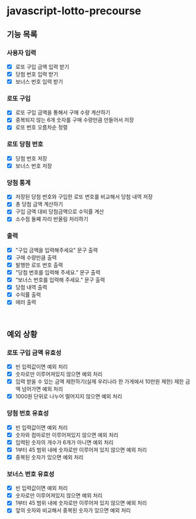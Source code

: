 # javascript-lotto-precourse

## 기능 목록

### 사용자 입력

- [x] 로또 구입 금액 입력 받기
- [x] 당첨 번호 입력 받기
- [x] 보너스 번호 입력 받기

### 로또 구입

- [x] 로또 구입 금액을 통해서 구매 수량 계산하기
- [x] 중복되지 않는 6개 숫자를 구매 수량만큼 만들어서 저장
- [x] 로또 번호 오름차순 정렬

### 로또 당첨 번호

- [x] 당첨 번호 저장
- [x] 보너스 번호 저장

### 당첨 통계

- [x] 저장된 당첨 번호와 구입한 로또 번호를 비교해서 당첨 내역 저장
- [x] 총 당첨 금액 계산하기
- [x] 구입 금액 대비 당첨금액으로 수익률 계산
- [x] 소수점 둘째 자리 반올림 처리하기

### 출력

- [x] "구입 금액을 입력해주세요" 문구 출력
- [x] 구매 수량만큼 출력
- [x] 발행한 로또 번호 출력
- [x] "당첨 번호를 입력해 주세요." 문구 출력
- [x] “보너스 번호를 입력해 주세요." 문구 출력
- [x] 당첨 내역 출력
- [x] 수익률 출력
- [x] 에러 출력

&nbsp;

## 예외 상황

### 로또 구입 금액 유효성

- [x] 빈 입력값이면 예외 처리
- [x] 숫자로만 이루어져있지 않으면 예외 처리
- [x] 입력 받을 수 있는 금액 제한하기(실제 우리나라 한 가게에서 10만원 제한) 제한 금액 넘어가면 예외 처리
- [x] 1000원 단위로 나누어 떨어지지 않으면 예외 처리

### 당첨 번호 유효성

- [x] 빈 입력값이면 예외 처리
- [x] 숫자와 컴마로만 이루어져있지 않으면 예외 처리
- [x] 입력된 숫자의 개수가 6개가 아니면 예외 처리
- [x] 1부터 45 범위 내에 숫자로만 이루어져 있지 않으면 예외 처리
- [x] 중복된 숫자가 있으면 예외 처리

### 보너스 번호 유효성

- [x] 빈 입력값이면 예외 처리
- [x] 숫자로만 이루어져있지 않으면 예외 처리
- [x] 1부터 45 범위 내에 숫자로만 이루어져 있지 않으면 예외 처리
- [x] 앞의 숫자와 비교해서 중복된 숫자가 있으면 예외 처리
